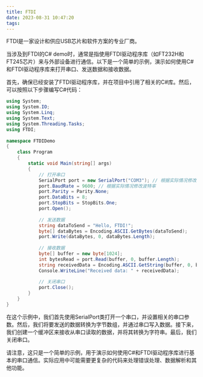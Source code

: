 ```yaml
---
title: FTDI
date: 2023-08-31 10:47:20
tags:
---
```


FTDI是一家设计和供应USB芯片和软件方案的专业厂商。

<!-- more -->

当涉及到FTDI的C# demo时，通常是指使用FTDI驱动程序库（如FT232H和FT245芯片）来与外部设备进行通信。以下是一个简单的示例，演示如何使用C#和FTDI驱动程序库来打开串口、发送数据和接收数据。

首先，确保已经安装了FTDI驱动程序库，并在项目中引用了相关的C#库。然后，可以按照以下步骤编写C#代码：


```csharp
using System;  
using System.IO;  
using System.Linq;  
using System.Text;  
using System.Threading.Tasks;  
using FTDI;  
  
namespace FTDIDemo  
{  
    class Program  
    {  
        static void Main(string[] args)  
        {  
            // 打开串口  
            SerialPort port = new SerialPort("COM3"); // 根据实际情况修改串口号  
            port.BaudRate = 9600; // 根据实际情况修改波特率  
            port.Parity = Parity.None;  
            port.DataBits = 8;  
            port.StopBits = StopBits.One;  
            port.Open();  
  
            // 发送数据  
            string dataToSend = "Hello, FTDI!";  
            byte[] dataBytes = Encoding.ASCII.GetBytes(dataToSend);  
            port.Write(dataBytes, 0, dataBytes.Length);  
  
            // 接收数据  
            byte[] buffer = new byte[1024];  
            int bytesRead = port.Read(buffer, 0, buffer.Length);  
            string receivedData = Encoding.ASCII.GetString(buffer, 0, bytesRead);  
            Console.WriteLine("Received data: " + receivedData);  
  
            // 关闭串口  
            port.Close();  
        }  
    }  
}
```

在这个示例中，我们首先使用SerialPort类打开一个串口，并设置相关的串口参数。然后，我们将要发送的数据转换为字节数组，并通过串口写入数据。接下来，我们创建一个缓冲区来接收从串口读取的数据，并将其转换为字符串。最后，我们关闭串口。

请注意，这只是一个简单的示例，用于演示如何使用C#和FTDI驱动程序库进行基本的串口通信。实际应用中可能需要更复杂的代码来处理错误处理、数据解析和其他功能。